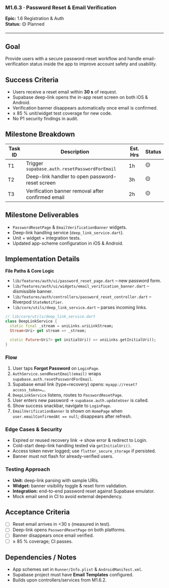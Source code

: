 ### M1.6.3 · Password Reset & Email Verification

**Epic:** 1.6 Registration & Auth\
**Status:** 🟡 Planned

---

## Goal

Provide users with a secure password-reset workflow and handle
email-verification status inside the app to improve account safety and
usability.

## Success Criteria

- Users receive a reset email within **30 s** of request.
- Supabase deep-link opens the in-app reset screen on both iOS & Android.
- Verification banner disappears automatically once email is confirmed.
- ≥ 85 % unit/widget test coverage for new code.
- No P1 security findings in audit.

## Milestone Breakdown

| Task ID | Description                                       | Est. Hrs | Status |
| ------- | ------------------------------------------------- | -------- | ------ |
| T1      | Trigger `supabase.auth.resetPasswordForEmail`     | 1h       | 🟡     |
| T2      | Deep-link handler to open password-reset screen   | 3h       | 🟡     |
| T3      | Verification banner removal after confirmed email | 2h       | 🟡     |

## Milestone Deliverables

- `PasswordResetPage` & `EmailVerificationBanner` widgets.
- Deep-link handling service (`deep_link_service.dart`).
- Unit + widget + integration tests.
- Updated app-scheme configuration in iOS & Android.

## Implementation Details

**File Paths & Core Logic**

- `lib/features/auth/ui/password_reset_page.dart` – new password form.
- `lib/features/auth/ui/widgets/email_verification_banner.dart` – dismissible
  banner.
- `lib/features/auth/controllers/password_reset_controller.dart` – Riverpod
  `StateNotifier`.
- `lib/core/utils/deep_link_service.dart` – parses incoming links.

```dart
// lib/core/utils/deep_link_service.dart
class DeepLinkService {
  static final _stream = uniLinks.uriLinkStream;
  Stream<Uri> get stream => _stream;

  static Future<Uri?> get initialUri() => uniLinks.getInitialUri();
}
```

### Flow

1. User taps **Forgot Password** on `LoginPage`.
2. `AuthService.sendResetEmail(email)` wraps
   `supabase.auth.resetPasswordForEmail`.
3. Supabase email link (type=recovery) opens: `myapp://reset?access_token=…`.
4. `DeepLinkService` listens, routes to `PasswordResetPage`.
5. User enters new password → `supabase.auth.updateUser` is called.
6. Show success snackbar, navigate to `LoginPage`.
7. `EmailVerificationBanner` is shown on `HomePage` when
   `user.emailConfirmedAt == null`; disappears after refresh.

### Edge Cases & Security

- Expired or reused recovery link → show error & redirect to Login.
- Cold-start deep-link handling tested via `getInitialUri()`.
- Access token never logged; use `flutter_secure_storage` if persisted.
- Banner must not flash for already-verified users.

### Testing Approach

- **Unit:** deep-link parsing with sample URIs.
- **Widget:** banner visibility toggle & reset form validation.
- **Integration:** end-to-end password reset against Supabase emulator.
- Mock email send in CI to avoid external dependency.

## Acceptance Criteria

- [ ] Reset email arrives in <30 s (measured in test).
- [ ] Deep-link opens `PasswordResetPage` on both platforms.
- [ ] Banner disappears once email verified.
- [ ] ≥ 85 % coverage; CI passes.

## Dependencies / Notes

- App schemes set in `Runner/Info.plist` & `AndroidManifest.xml`.
- Supabase project must have **Email Templates** configured.
- Builds upon controllers/services from M1.6.2.
